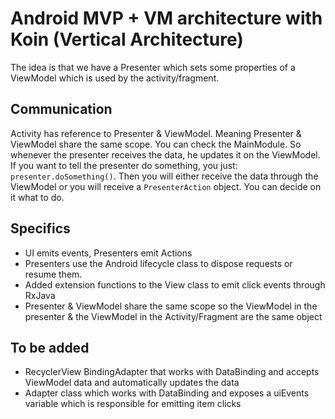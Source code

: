 # Android MVP + VM architecture with Koin (Vertical Architecture)

The idea is that we have a Presenter which sets some properties of a ViewModel which is used by the activity/fragment.

## Communication

Activity has reference to Presenter & ViewModel. Meaning Presenter & ViewModel share the same scope. You can check the MainModule.
So whenever the presenter receives the data, he updates it on the ViewModel. If you want to tell the presenter do something, you just:
`presenter.doSomething()`. Then you will either receive the data through the ViewModel or you will receive a `PresenterAction`
object. You can decide on it what to do.

## Specifics

- UI emits events, Presenters emit Actions
- Presenters use the Android lifecycle class to dispose requests or resume them.  
- Added extension functions to the View class to emit click events through RxJava
- Presenter & ViewModel share the same scope so the ViewModel in the presenter & the ViewModel in the Activity/Fragment are the same object

## To be added

- RecyclerView BindingAdapter that works with DataBinding and accepts ViewModel data and automatically updates the data
- Adapter class which works with DataBinding and exposes a uiEvents variable which is responsible for emitting item clicks


